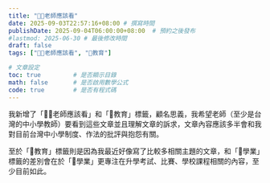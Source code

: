 ```yaml
---
title: "👩‍🏫老師應該看"
date: 2025-09-03T22:57:16+08:00 # 撰寫時間
publishDate: 2025-09-04T06:00:00+08:00  # 預約之後發布
#lastmod: 2025-06-30 # 最後修改時間
draft: false
tags: ["👩‍🏫老師應該看", "🏫教育"]

# 文章設定
toc: true         # 是否顯示目錄
math: false       # 是否啟用數學公式
code: true        # 是否有程式碼
---
```


我新增了「👩‍🏫老師應該看」和「🏫教育」標籤，顧名思義，我希望老師（至少是台灣的中小學教師）要看到這些文章並且理解文章的訴求，文章內容應該多半會和我對目前台灣中小學制度、作法的批評與抱怨有關。

至於「🏫教育」標籤則是因為我最近好像寫了比較多相關主題的文章，和「📑學業」標籤的差別會在於「📑學業」更專注在升學考試、比賽、學校課程相關的內容，至少目前如此。
